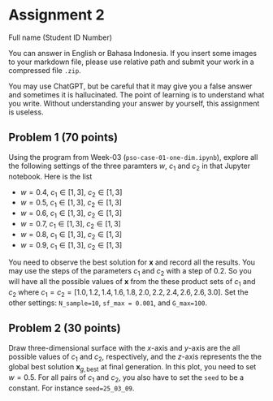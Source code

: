 # Assignment 2

Full name (Student ID Number)

You can answer in English or Bahasa Indonesia. If you insert some images
to your markdown file, please use relative path and submit your work 
in a compressed file `.zip`.

You may use ChatGPT, but be careful that it may give you a false answer 
and sometimes it is hallucinated. The point of learning is to understand what you write. 
Without understanding your answer by yourself, this assignment is useless.

## Problem 1 (70 points)

Using the program from Week-03 (`pso-case-01-one-dim.ipynb`), explore 
all the following settings of the three paramters $w$, $c_1$ and $c_2$
in that Jupyter notebook. Here is the list

- $w=0.4$, $c_1 \in [1, 3]$, $c_2 \in [1, 3]$
- $w=0.5$, $c_1 \in [1, 3]$, $c_2 \in [1, 3]$
- $w=0.6$, $c_1 \in [1, 3]$, $c_2 \in [1, 3]$
- $w=0.7$, $c_1 \in [1, 3]$, $c_2 \in [1, 3]$
- $w=0.8$, $c_1 \in [1, 3]$, $c_2 \in [1, 3]$
- $w=0.9$, $c_1 \in [1, 3]$, $c_2 \in [1, 3]$

You need to observe the best solution for $\mathbf{x}$ and record
all the results. You may use the steps of the parameters 
$c_1$ and $c_2$ with a step of 0.2. So you will have all the 
possible values of $\mathbf{x}$ from the these product sets of $c_1$ and $c_2$
where $c_1 = c_2 = [1.0, 1.2, 1.4, 1.6, 1.8, 2.0, 2.2, 2.4, 2.6, 2.6, 3.0]$.
Set the other settings: `N_sample=10`, `sf_max = 0.001`, and `G_max=100`.



## Problem 2 (30 points)

Draw three-dimensional surface with the $x$-axis and $y$-axis are
the all possible values of $c_1$ and $c_2$, respectively, and the $z$-axis
represents the the global best solution $\mathbf{x}_{g, \text{best}}$
at final generation.  In this plot, you need to set $w=0.5$.
For all pairs of $c_1$ and $c_2$, you also have to set the `seed` to be 
a constant. For instance `seed=25_03_09`.